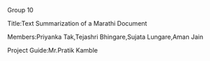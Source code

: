 
Group 10

Title:Text Summarization of a Marathi Document

Members:Priyanka Tak,Tejashri Bhingare,Sujata Lungare,Aman Jain

Project Guide:Mr.Pratik Kamble


